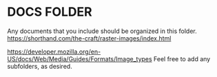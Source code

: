 # DOCS FOLDER

Any documents that you include should be organized in this folder.
https://shorthand.com/the-craft/raster-images/index.html

https://developer.mozilla.org/en-US/docs/Web/Media/Guides/Formats/Image_types
Feel free to add any subfolders, as desired.
